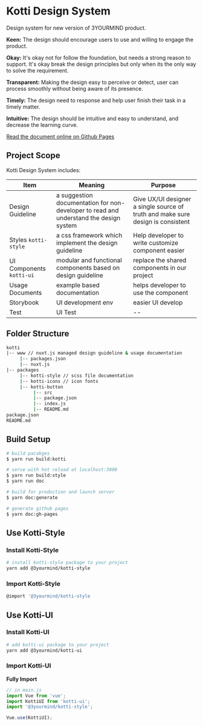# Kotti Design System

Design system for new version of 3YOURMIND product.

**Keen:** The design should encourage users to use and willing to engage the
product.

**Okay:** It's okay not for follow the foundation, but needs a strong reason to
support. It's okay break the design principles but only when its the only way to
solve the requirement.

**Transparent:** Making the design easy to perceive or detect, user can process
smoothly without being aware of its presence.

**Timely:** The design need to response and help user finish their task in a
timely matter.

**Intuitive:** The design should be intuitive and easy to understand, and
decrease the learning curve.

[Read the document online on Github Pages](https://3yourmind.github.io/kotti/)

## Project Scope

Kotti Design System includes:

| Item                     | Meaning                                                                               | Purpose                                                                         |
| ------------------------ | ------------------------------------------------------------------------------------- | ------------------------------------------------------------------------------- |
| Design Guideline         | a suggestion documentation for non-developer to read and understand the design system | Give UX/UI designer a single source of truth and make sure design is consistent |
| Styles `kotti-style`     | a css framework which implement the design guideline                                  | Help developer to write customize component easier                              |
| UI Components `kotti-ui` | modular and functional components based on design guideline                           | replace the shared components in our project                                    |
| Usage Documents          | example based documentation                                                           | helps developer to use the component                                            |
| Storybook                | UI development env                                                                    | easier UI develop                                                               |
| Test                     | UI Test                                                                               | --                                                                              |

## Folder Structure

```bash
kotti
|-- www // nuxt.js managed design guideline & usage documentation
     |-- packages.json
     |-- nuxt.js
|-- packages
     |-- kotti-style // scss file documentation
     |-- kotti-icons // icon fonts
     |-- kotti-button
          |-- src
          |-- package.json
          |-- index.js
          |-- README.md
package.json
README.md
```

## Build Setup

```bash
# build pacakges
$ yarn run build:kotti

# serve with hot reload at localhost:3000
$ yarn run build:style
$ yarn run doc

# build for production and launch server
$ yarn doc:generate

# generate github pages
$ yarn doc:gh-pages
```

## Use Kotti-Style

### Install Kotti-Style

```bash
# install kotti-style package to your project
yarn add @3yourmind/kotti-style
```

### Import Kotti-Style

```bash
@import '@3yourmind/kotti-style
```

## Use Kotti-UI

### Install Kotti-UI

```bash
# add kotti-ui package to your project
yarn add @3yourmind/kotti-ui
```

### Import Kotti-UI

**Fully Import**

```js
// in main.js
import Vue from 'vue';
import KottiUI from 'kotti-ui';
import '@3yourmind/kotti-style';

Vue.use(KottiUI);
```
